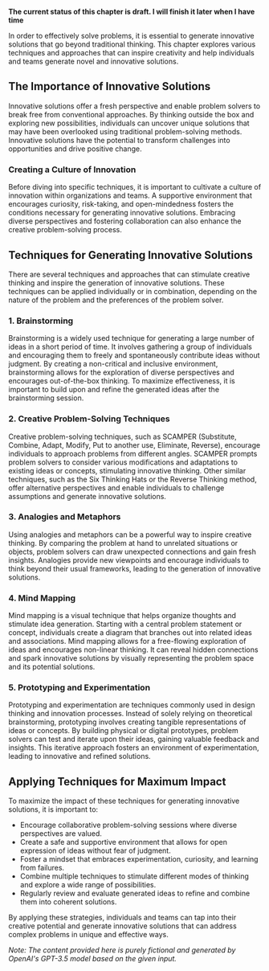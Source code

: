 **The current status of this chapter is draft. I will finish it later when I have time**

In order to effectively solve problems, it is essential to generate innovative solutions that go beyond traditional thinking. This chapter explores various techniques and approaches that can inspire creativity and help individuals and teams generate novel and innovative solutions.

The Importance of Innovative Solutions
--------------------------------------

Innovative solutions offer a fresh perspective and enable problem solvers to break free from conventional approaches. By thinking outside the box and exploring new possibilities, individuals can uncover unique solutions that may have been overlooked using traditional problem-solving methods. Innovative solutions have the potential to transform challenges into opportunities and drive positive change.

### Creating a Culture of Innovation

Before diving into specific techniques, it is important to cultivate a culture of innovation within organizations and teams. A supportive environment that encourages curiosity, risk-taking, and open-mindedness fosters the conditions necessary for generating innovative solutions. Embracing diverse perspectives and fostering collaboration can also enhance the creative problem-solving process.

Techniques for Generating Innovative Solutions
----------------------------------------------

There are several techniques and approaches that can stimulate creative thinking and inspire the generation of innovative solutions. These techniques can be applied individually or in combination, depending on the nature of the problem and the preferences of the problem solver.

### 1. Brainstorming

Brainstorming is a widely used technique for generating a large number of ideas in a short period of time. It involves gathering a group of individuals and encouraging them to freely and spontaneously contribute ideas without judgment. By creating a non-critical and inclusive environment, brainstorming allows for the exploration of diverse perspectives and encourages out-of-the-box thinking. To maximize effectiveness, it is important to build upon and refine the generated ideas after the brainstorming session.

### 2. Creative Problem-Solving Techniques

Creative problem-solving techniques, such as SCAMPER (Substitute, Combine, Adapt, Modify, Put to another use, Eliminate, Reverse), encourage individuals to approach problems from different angles. SCAMPER prompts problem solvers to consider various modifications and adaptations to existing ideas or concepts, stimulating innovative thinking. Other similar techniques, such as the Six Thinking Hats or the Reverse Thinking method, offer alternative perspectives and enable individuals to challenge assumptions and generate innovative solutions.

### 3. Analogies and Metaphors

Using analogies and metaphors can be a powerful way to inspire creative thinking. By comparing the problem at hand to unrelated situations or objects, problem solvers can draw unexpected connections and gain fresh insights. Analogies provide new viewpoints and encourage individuals to think beyond their usual frameworks, leading to the generation of innovative solutions.

### 4. Mind Mapping

Mind mapping is a visual technique that helps organize thoughts and stimulate idea generation. Starting with a central problem statement or concept, individuals create a diagram that branches out into related ideas and associations. Mind mapping allows for a free-flowing exploration of ideas and encourages non-linear thinking. It can reveal hidden connections and spark innovative solutions by visually representing the problem space and its potential solutions.

### 5. Prototyping and Experimentation

Prototyping and experimentation are techniques commonly used in design thinking and innovation processes. Instead of solely relying on theoretical brainstorming, prototyping involves creating tangible representations of ideas or concepts. By building physical or digital prototypes, problem solvers can test and iterate upon their ideas, gaining valuable feedback and insights. This iterative approach fosters an environment of experimentation, leading to innovative and refined solutions.

Applying Techniques for Maximum Impact
--------------------------------------

To maximize the impact of these techniques for generating innovative solutions, it is important to:

* Encourage collaborative problem-solving sessions where diverse perspectives are valued.
* Create a safe and supportive environment that allows for open expression of ideas without fear of judgment.
* Foster a mindset that embraces experimentation, curiosity, and learning from failures.
* Combine multiple techniques to stimulate different modes of thinking and explore a wide range of possibilities.
* Regularly review and evaluate generated ideas to refine and combine them into coherent solutions.

By applying these strategies, individuals and teams can tap into their creative potential and generate innovative solutions that can address complex problems in unique and effective ways.

*Note: The content provided here is purely fictional and generated by OpenAI's GPT-3.5 model based on the given input.*
